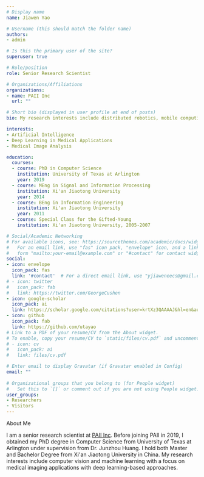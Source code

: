 ```yaml
---
# Display name
name: Jiawen Yao

# Username (this should match the folder name)
authors:
- admin

# Is this the primary user of the site?
superuser: true

# Role/position
role: Senior Research Scientist

# Organizations/Affiliations
organizations:
- name: PAII Inc
  url: ""

# Short bio (displayed in user profile at end of posts)
bio: My research interests include distributed robotics, mobile computing and programmable matter.

interests:
- Artificial Intelligence
- Deep Learning in Medical Applications
- Medical Image Analysis

education:
  courses:
  - course: PhD in Computer Science
    institution: University of Texas at Arlington
    year: 2019
  - course: MEng in Signal and Information Processing
    institution: Xi'an Jiaotong University
    year: 2014
  - course: BEng in Information Engineering
    institution: Xi'an Jiaotong University
    year: 2011
  - course: Special Class for the Gifted-Young
    institution: Xi'an Jiaotong University, 2005-2007

# Social/Academic Networking
# For available icons, see: https://sourcethemes.com/academic/docs/widgets/#icons
#   For an email link, use "fas" icon pack, "envelope" icon, and a link in the
#   form "mailto:your-email@example.com" or "#contact" for contact widget.
social:
- icon: envelope
  icon_pack: fas
  link: '#contact'  # For a direct email link, use "yjiaweneecs@gmail.com".
# - icon: twitter
#   icon_pack: fab
#   link: https://twitter.com/GeorgeCushen
- icon: google-scholar
  icon_pack: ai
  link: https://scholar.google.com/citations?user=krtXz3QAAAAJ&hl=en&authuser=1
- icon: github
  icon_pack: fab
  link: https://github.com/utayao
# Link to a PDF of your resume/CV from the About widget.
# To enable, copy your resume/CV to `static/files/cv.pdf` and uncomment the lines below.  
# - icon: cv
#   icon_pack: ai
#   link: files/cv.pdf

# Enter email to display Gravatar (if Gravatar enabled in Config)
email: ""
  
# Organizational groups that you belong to (for People widget)
#   Set this to `[]` or comment out if you are not using People widget.  
user_groups:
- Researchers
- Visitors
---
```

About Me

I am a senior research scientist at [PAII Inc](http://www.paii-labs.com/). Before joining PAII in 2019, I obtained my PhD degree in Computer Science from University of Texas at Arlington under supervision from Dr. Junzhou Huang. I hold both Master and Bachelor Degree from Xi'an Jiaotong University in China. My research interests include computer vision and machine learning with a focus on medical imaging applications with deep learning-based approaches.
